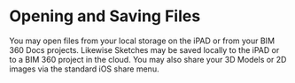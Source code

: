 # Opening and Saving Files

You may open files from your local storage on the iPAD or from your BIM 360 Docs projects. Likewise Sketches may be saved locally to the iPAD or to a BIM 360 project in the cloud. You may also share your 3D Models or 2D images via the standard iOS share menu.

## 



